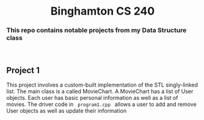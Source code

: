 <!-- This is the readme file for my CS240 repo -->
<h1 align="center"> Binghamton CS 240 </h1>
<h3> This repo contains notable projects from my Data Structure class</h3>
<br>
<h2> Project 1 </h2>
<p> This project involves a custom-built implementation of the STL singly-linked list.
    The main class is a called MovieChart.
    A MovieChart has a list of User objects.
    Each user has basic personal information as well as a list of movies.
    The driver code in <code> program1.cpp </code> allows a user to add and remove User objects
    as well as update their information</p>
